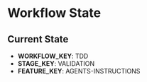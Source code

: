 # Workflow State

## Current State
- **WORKFLOW_KEY**: TDD
- **STAGE_KEY**: VALIDATION
- **FEATURE_KEY**: AGENTS-INSTRUCTIONS

<!-- IMPORTANT: Keep this file minimal. Do not add additional notes or information here. --> 